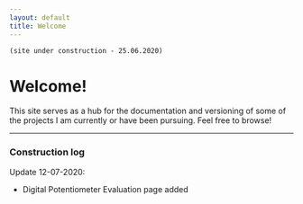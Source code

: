 ```yaml
---
layout: default
title: Welcome
---
```

 ```
(site under construction - 25.06.2020)
```

# Welcome!

This site serves as a hub for the documentation and versioning of some of the projects I am currently or have been pursuing. Feel free to browse!


___

### Construction log

Update 12-07-2020:
- Digital Potentiometer Evaluation page added
